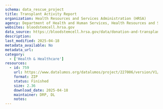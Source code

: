 ```yaml
---
schema: data_rescue_project 
title: Transplant Activity Report
organization: Health Resources and Services Administration (HRSA)
agency: Department of Health and Human Services, Health Resources and Services Administration
websites: bloodstemcell.hrsa.gov
data_source: https://bloodstemcell.hrsa.gov/data/donation-and-transplantation-statistics/transplant-activity-report#data
description: 
last_modified: 2025-04-18
metadata_available: No
metadata_url: 
category:
  - ['Health & Healthcare'] 
resources:
  - id: 759
    url: https://www.datalumos.org/datalumos/project/227006/version/V1/view
    format: ZIP
    status: Finished
    size: 2.36
    download_date: 2025-04-18
    maintainer: DRP, DL
    notes: 
---
```

